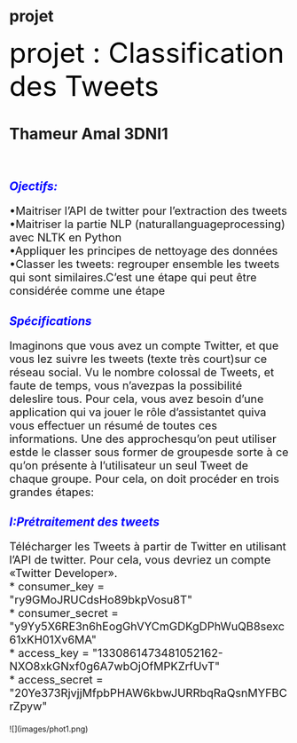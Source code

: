 # projet
<div class="alert alert-warning"> <label style=" font-size: 50px;"> <span style="color:black" >projet : Classification des Tweets</span></label> 
    <h1>Thameur Amal 3DNI1</h1>

</div><br>

<i><h2><span style="color:blue" >Ojectifs:</span></h2></i>
<p style=" font-size: 20px;">•Maitriser l’API de twitter pour l’extraction des tweets<br>
•Maitriser la partie NLP (naturallanguageprocessing) avec NLTK en Python<br>
•Appliquer les principes de nettoyage des données<br>
•Classer les tweets: regrouper ensemble les tweets qui sont similaires.C’est une étape qui peut être considérée comme une étape <br>
</p>
<i><h2><span style="color:blue" >Spécifications</span></h2></i>
<p style=" font-size: 20px;">
Imaginons que vous avez  un compte Twitter, et que vous lez suivre les tweets (texte très court)sur ce réseau social. Vu le nombre colossal de Tweets, et faute de temps, vous n’avezpas la possibilité deleslire  tous.  Pour  cela,  vous  avez  besoin d’une application qui va jouer le rôle d’assistantet quiva  vous effectuer un résumé de toutes ces informations. Une des approchesqu’on peut utiliser estde le classer sous former de groupesde sorte à ce qu’on présente à l’utilisateur un seul Tweet de chaque groupe. Pour cela, on doit procéder en trois grandes étapes:
</p>
<div class="alert alert-info">
    <i><h2><span style="color:blue" > I:Prétraitement des  tweets</span></h2></i>
    
</div>
  <p style=" font-size: 20px;">
  Télécharger  les Tweets à partir de Twitter en utilisant l’API de twitter. Pour cela, vous devriez un compte «Twitter Developer».<br>
* consumer_key = "ry9GMoJRUCdsHo89bkpVosu8T" <br>
* consumer_secret = "y9Yy5X6RE3n6hEogGhVYCmGDKgDPhWuQB8sexc61xKH01Xv6MA" <br>
* access_key = "1330861473481052162-NXO8xkGNxf0g6A7wbOjOfMPKZrfUvT" <br>
* access_secret = "20Ye373RjvjjMfpbPHAW6kbwJURRbqRaQsnMYFBCrZpyw"<br>
    </p>
![](images/phot1.png)

